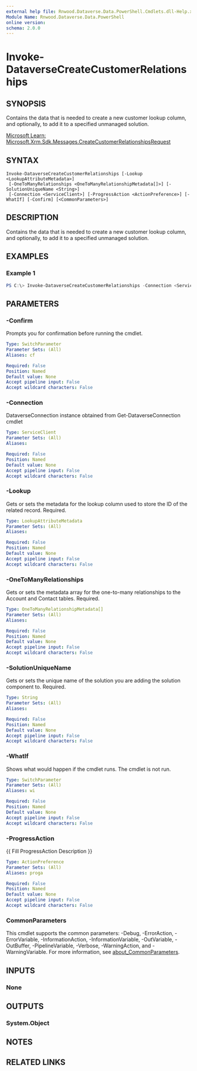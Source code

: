 ```yaml
---
external help file: Rnwood.Dataverse.Data.PowerShell.Cmdlets.dll-Help.xml
Module Name: Rnwood.Dataverse.Data.PowerShell
online version:
schema: 2.0.0
---
```


# Invoke-DataverseCreateCustomerRelationships

## SYNOPSIS
Contains the data that is needed to create a new customer lookup column, and optionally, to add it to a specified unmanaged solution.

[Microsoft Learn: Microsoft.Xrm.Sdk.Messages.CreateCustomerRelationshipsRequest](https://learn.microsoft.com/dotnet/api/Microsoft.Xrm.Sdk.Messages.CreateCustomerRelationshipsRequest)

## SYNTAX

```
Invoke-DataverseCreateCustomerRelationships [-Lookup <LookupAttributeMetadata>]
 [-OneToManyRelationships <OneToManyRelationshipMetadata[]>] [-SolutionUniqueName <String>]
 [-Connection <ServiceClient>] [-ProgressAction <ActionPreference>] [-WhatIf] [-Confirm] [<CommonParameters>]
```

## DESCRIPTION
Contains the data that is needed to create a new customer lookup column, and optionally, to add it to a specified unmanaged solution.

## EXAMPLES

### Example 1
```powershell
PS C:\> Invoke-DataverseCreateCustomerRelationships -Connection <ServiceClient> -Lookup <LookupAttributeMetadata> -OneToManyRelationships <OneToManyRelationshipMetadata[]> -SolutionUniqueName <String>
```

## PARAMETERS

### -Confirm
Prompts you for confirmation before running the cmdlet.

```yaml
Type: SwitchParameter
Parameter Sets: (All)
Aliases: cf

Required: False
Position: Named
Default value: None
Accept pipeline input: False
Accept wildcard characters: False
```

### -Connection
DataverseConnection instance obtained from Get-DataverseConnection cmdlet

```yaml
Type: ServiceClient
Parameter Sets: (All)
Aliases:

Required: False
Position: Named
Default value: None
Accept pipeline input: False
Accept wildcard characters: False
```

### -Lookup
Gets or sets the metadata for the lookup column used to store the ID of the related record. Required.

```yaml
Type: LookupAttributeMetadata
Parameter Sets: (All)
Aliases:

Required: False
Position: Named
Default value: None
Accept pipeline input: False
Accept wildcard characters: False
```

### -OneToManyRelationships
Gets or sets the metadata array for the one-to-many relationships to the Account and Contact tables. Required.

```yaml
Type: OneToManyRelationshipMetadata[]
Parameter Sets: (All)
Aliases:

Required: False
Position: Named
Default value: None
Accept pipeline input: False
Accept wildcard characters: False
```

### -SolutionUniqueName
Gets or sets the unique name of the solution you are adding the solution component to. Required.

```yaml
Type: String
Parameter Sets: (All)
Aliases:

Required: False
Position: Named
Default value: None
Accept pipeline input: False
Accept wildcard characters: False
```

### -WhatIf
Shows what would happen if the cmdlet runs. The cmdlet is not run.

```yaml
Type: SwitchParameter
Parameter Sets: (All)
Aliases: wi

Required: False
Position: Named
Default value: None
Accept pipeline input: False
Accept wildcard characters: False
```

### -ProgressAction
{{ Fill ProgressAction Description }}

```yaml
Type: ActionPreference
Parameter Sets: (All)
Aliases: proga

Required: False
Position: Named
Default value: None
Accept pipeline input: False
Accept wildcard characters: False
```

### CommonParameters
This cmdlet supports the common parameters: -Debug, -ErrorAction, -ErrorVariable, -InformationAction, -InformationVariable, -OutVariable, -OutBuffer, -PipelineVariable, -Verbose, -WarningAction, and -WarningVariable. For more information, see [about_CommonParameters](http://go.microsoft.com/fwlink/?LinkID=113216).

## INPUTS

### None
## OUTPUTS

### System.Object
## NOTES

## RELATED LINKS
